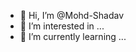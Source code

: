 - 👋 Hi, I’m @Mohd-Shadav
- 👀 I’m interested in ...
- 🌱 I’m currently learning ...


<!---
Mohd-Shadav/Mohd-Shadav is a ✨ special ✨ repository because its `README.md` (this file) appears on your GitHub profile.
You can click the Preview link to take a look at your changes.
--->
